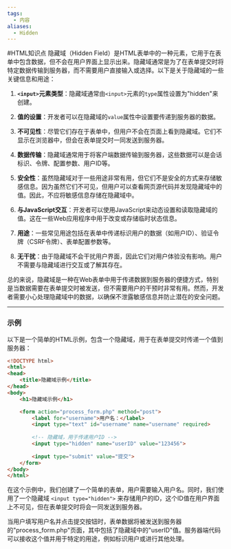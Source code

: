 ```yaml
---
tags:
  - 内容
aliases:
  - Hidden
---
```

#HTML知识点 
隐藏域（Hidden Field）是HTML表单中的一种元素，它用于在表单中包含数据，但不会在用户界面上显示出来。隐藏域通常是为了在表单提交时将特定数据传输到服务器，而不需要用户直接输入或选择。以下是关于隐藏域的一些关键信息和用途：

1. **`<input>`元素类型**：隐藏域通常由`<input>`元素的`type`属性设置为"hidden"来创建。

2. **值的设置**：开发者可以在隐藏域的`value`属性中设置要传递到服务器的数据。

3. **不可见性**：尽管它们存在于表单中，但用户不会在页面上看到隐藏域。它们不显示在浏览器中，但会在表单提交时一同发送到服务器。

4. **数据传输**：隐藏域通常用于将客户端数据传输到服务器，这些数据可以是会话标识、令牌、配置参数、用户ID等。

5. **安全性**：虽然隐藏域对于一些用途非常有用，但它们不是安全的方式来存储敏感信息。因为虽然它们不可见，但用户可以查看网页源代码并发现隐藏域中的值。因此，不应将敏感信息存储在隐藏域中。

6. **与JavaScript交互**：开发者可以使用JavaScript来动态设置和读取隐藏域的值。这在一些Web应用程序中用于改变或存储临时状态信息。

7. **用途**：一些常见用途包括在表单中传递标识用户的数据（如用户ID）、验证令牌（CSRF令牌）、表单配置参数等。

8. **无干扰**：由于隐藏域不会干扰用户界面，因此它们对用户体验没有影响。用户不需要与隐藏域进行交互或了解其存在。

总的来说，隐藏域是一种在Web表单中用于传递数据到服务器的便捷方式，特别是当数据需要在表单提交时被发送，但不需要用户的干预时非常有用。然而，开发者需要小心处理隐藏域中的数据，以确保不泄露敏感信息并防止潜在的安全问题。

---
### 示例
以下是一个简单的HTML示例，包含一个隐藏域，用于在表单提交时传递一个值到服务器：

```html
<!DOCTYPE html>
<html>
<head>
    <title>隐藏域示例</title>
</head>
<body>
    <h1>隐藏域示例</h1>

    <form action="process_form.php" method="post">
        <label for="username">用户名：</label>
        <input type="text" id="username" name="username" required>
        
        <!-- 隐藏域，用于传递用户ID -->
        <input type="hidden" name="userID" value="123456">
        
        <input type="submit" value="提交">
    </form>
</body>
</html>
```

在这个示例中，我们创建了一个简单的表单，用户需要输入用户名。同时，我们使用了一个隐藏域 `<input type="hidden">` 来存储用户的ID，这个ID值在用户界面上不可见，但在表单提交时将会一同发送到服务器。

当用户填写用户名并点击提交按钮时，表单数据将被发送到服务器的"process_form.php"页面，其中包括了隐藏域中的"userID"值。服务器端代码可以接收这个值并用于特定的用途，例如标识用户或进行其他处理。